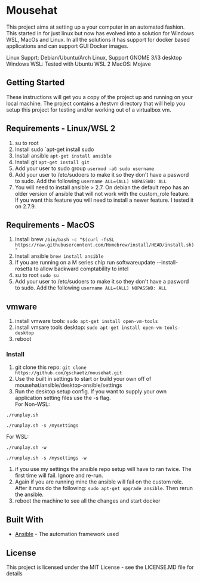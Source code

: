# Mousehat

This project aims at setting up a your computer in an automated fashion.  This started in for just linux but now has evolved into a solution for Windows WSL, MacOs and Linux.  In all the solutions it has support for docker based applications and can support GUI Docker images.

Linux Supprt: Debian/Ubuntu/Arch Linux, Support GNOME 3/i3 desktop
Windows WSL: Tested with Ubuntu WSL 2
MacOS: Mojave

## Getting Started

These instructions will get you a copy of the project up and running on your local machine. The project contains a /testvm directory that will help you setup this project for testing and/or working out of a virtualbox vm.  

## Requirements - Linux/WSL 2

1) su to root
2) Install sudo `apt-get install sudo
3) Install ansible `apt-get install ansible`
4) Install git `apt-get install git`
4) Add your user to sudo group `usermod -aG sudo username`
5) Add your user to /etc/sudoers to make it so they don't have a pasword to sudo. Add the following `username ALL=(ALL) NOPASSWD: ALL`
6) You will need to install ansible > 2.7.  On debian the default repo has an older version of ansible that will not work with the custom_role feature.  If you want this feature you will need to install a newer feature.  I tested it on 2.7.9.  

## Requirements - MacOS

1) Install brew `/bin/bash -c "$(curl -fsSL https://raw.githubusercontent.com/Homebrew/install/HEAD/install.sh)"`
2) Install ansible `brew install ansible`
3) If you are running on a M series chip run softwareupdate --install-rosetta to allow backward comptability to intel 
4) su to root `sudo su`
5) Add your user to /etc/sudoers to make it so they don't have a pasword to sudo. Add the following `username ALL=(ALL) NOPASSWD: ALL`


## vmware

1) install vmware tools: `sudo apt-get install open-vm-tools`
2) install vmsare tools desktop: `sudo apt-get install open-vm-tools-desktop`
3) reboot

### Install

1) git clone this repo: `git clone https://github.com/gschaetz/mousehat.git`
2) Use the built in settings to start or build your own off of mousehat/ansible/desktop-ansible/settings
3) Run the desktop setup config.  If you want to supply your own application setting files use the -s flag.  
For Non-WSL:
```
./runplay.sh

./runplay.sh -s /mysettings
```
For WSL:
```
./runplay.sh -w

./runplay.sh -s /mysettings -w
```
1) if you use my settings the ansible repo setup will have to ran twice.  The first time will fail.  Ignore and re-run.
2) Again if you are running mine the ansible will fail on the custom role.  After it runs do the following: `sudo apt-get upgrade ansible`.  Then rerun the ansible.
3) reboot the machine to see all the changes and start docker


## Built With

* [Ansible](https://www.ansible.com/) - The automation framework used

## License

This project is licensed under the MIT License - see the LICENSE.MD file for details
